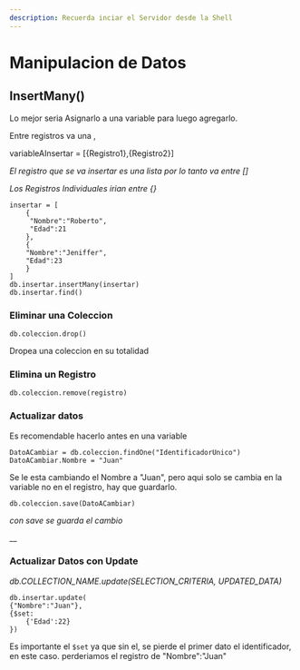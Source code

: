 ```yaml
---
description: Recuerda inciar el Servidor desde la Shell
---
```


# Manipulacion de Datos

## InsertMany()

Lo mejor seria Asignarlo a una variable para luego agregarlo.

Entre registros va una ,&#x20;

variableAInsertar = \[{Registro1},{Registro2}]

_El registro que se va insertar es una lista por lo tanto va entre \[]_

_Los Registros Individuales irian entre {}_

```
insertar = [
    {
     "Nombre":"Roberto",
     "Edad":21 
    },
    {
    "Nombre":"Jeniffer",
    "Edad":23
    }
]
db.insertar.insertMany(insertar)
db.insertar.find()
```



### Eliminar una Coleccion

```
db.coleccion.drop()
```

Dropea una coleccion en su totalidad



### Elimina un Registro

```
db.coleccion.remove(registro)
```



### Actualizar datos

Es recomendable hacerlo antes en una variable

```
DatoACambiar = db.coleccion.findOne("IdentificadorUnico")
DatoACambiar.Nombre = "Juan"
```

Se le esta cambiando el Nombre a "Juan", pero aqui solo se cambia en la variable no en el registro, hay que guardarlo.

```
db.coleccion.save(DatoACambiar)
```

_con save se guarda el cambio_

__

### Actualizar Datos con Update

_db.COLLECTION\_NAME.update(SELECTION\_CRITERIA, UPDATED\_DATA)_

```
db.insertar.update(
{"Nombre":"Juan"},
{$set:
    {'Edad':22}
})
```

Es importante el `$set` ya que sin el, se pierde el primer dato el identificador, en este caso. perderiamos el registro de "Nombre":"Juan"



